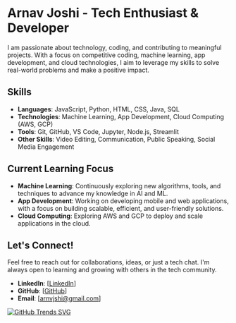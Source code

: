 # Arnav Joshi - Tech Enthusiast & Developer

I am passionate about technology, coding, and contributing to meaningful projects. With a focus on competitive coding, machine learning, app development, and cloud technologies, I aim to leverage my skills to solve real-world problems and make a positive impact.

## Skills

- **Languages**: JavaScript, Python, HTML, CSS, Java, SQL
- **Technologies**: Machine Learning, App Development, Cloud Computing (AWS, GCP)
- **Tools**: Git, GitHub, VS Code, Jupyter, Node.js, Streamlit
- **Other Skills**: Video Editing, Communication, Public Speaking, Social Media Engagement

## Current Learning Focus

- **Machine Learning**: Continuously exploring new algorithms, tools, and techniques to advance my knowledge in AI and ML.
- **App Development**: Working on developing mobile and web applications, with a focus on building scalable, efficient, and user-friendly solutions.
- **Cloud Computing**: Exploring AWS and GCP to deploy and scale applications in the cloud.

## Let's Connect!

Feel free to reach out for collaborations, ideas, or just a tech chat. I'm always open to learning and growing with others in the tech community.

- **LinkedIn**: [[LinkedIn](https://www.linkedin.com/in/arnav-joshi-aj05/)]
- **GitHub**: [[GitHub](https://github.com/arnvjshi)]
- **Email**: [arnvjshi@gmail.com]

[![GitHub Trends SVG](https://api.githubtrends.io/user/svg/arnvjshi/langs)](https://githubtrends.io)

